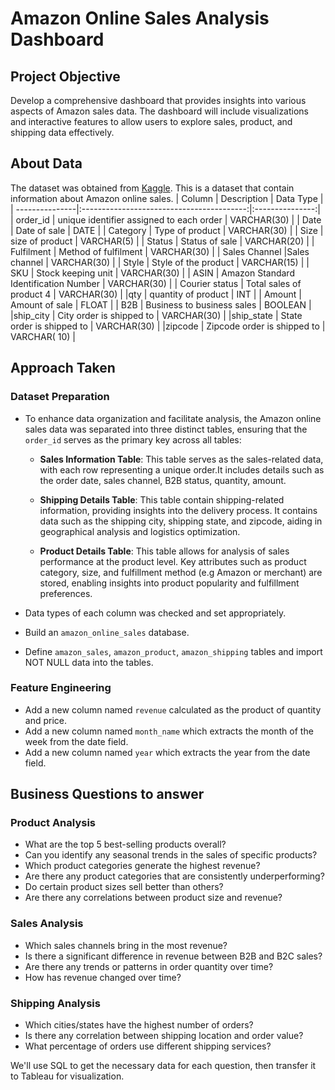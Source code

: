 #  Amazon Online Sales Analysis Dashboard

## Project Objective 
Develop a comprehensive dashboard that provides insights into various aspects of Amazon sales data. The dashboard will include visualizations and interactive features to allow users to explore sales, product, and shipping data effectively.

## About Data 
The dataset was obtained from [Kaggle](https://www.kaggle.com/datasets/thedevastator/unlock-profits-with-e-commerce-sales-data). This is a dataset that contain information about  Amazon online sales.
| Column         | Description                               | Data Type       |
| ---------------|:-----------------------------------------:|:---------------:|
| order_id       | unique identifier assigned to each order  | VARCHAR(30)     |
| Date           | Date of sale                              |  DATE           |
| Category       | Type of product                           | VARCHAR(30)     |
| Size           | size of product                           | VARCHAR(5)      |
| Status         | Status of sale                            | VARCHAR(20)     |
| Fulfilment     | Method of fulfilment                      | VARCHAR(30)     |
| Sales Channel  |Sales channel                              |  VARCHAR(30)    |
| Style          | Style of the product                      | VARCHAR(15)     |
| SKU            | Stock keeping unit                        | VARCHAR(30)     |
| ASIN           | Amazon Standard Identification Number     | VARCHAR(30)     | 
| Courier status | Total sales of product 4                  | VARCHAR(30)     |
|qty             | quantity of product                       | INT             |
| Amount         | Amount of sale                            | FLOAT           |
| B2B            | Business to business sales                |  BOOLEAN        |
|ship_city       | City  order is  shipped to                |   VARCHAR(30)   |
|ship_state      | State order is  shipped to                | VARCHAR(30)     |
|zipcode         | Zipcode  order is  shipped to             |  VARCHAR( 10)   |


## Approach Taken 
### Dataset Preparation
- To enhance data organization and facilitate analysis, the Amazon online sales data was separated into three distinct tables, ensuring that the `order_id` serves as the primary key across all tables:

    - **Sales Information Table**: This table serves as the sales-related data, with each row representing a unique order.It includes details such as the order date, sales channel, B2B 
     status, quantity, amount.

    - **Shipping Details Table**: This table contain shipping-related information, providing 
  insights into the delivery process. It contains data such as the shipping city, shipping 
  state, and zipcode, aiding in geographical analysis and logistics optimization.

    - **Product Details Table**: This table allows for analysis of sales performance at the product level. Key attributes such as product category, size, and fulfillment method (e.g Amazon or merchant) are stored, enabling insights into product popularity and fulfillment preferences.
- Data types of each column was checked and set appropriately.
- Build an `amazon_online_sales` database.
- Define `amazon_sales`, `amazon_product`, `amazon_shipping` tables  and import NOT NULL data into the tables.
  
### Feature Engineering
- Add a new column named ` revenue ` calculated as the product of quantity and price.
- Add a new column named ` month_name ` which extracts the month of the week from the date field.
- Add a new column named ` year ` which extracts the year from the date field.


## Business Questions to answer
### Product Analysis 
 - What are the top 5 best-selling products overall?
 - Can you identify any seasonal trends in the sales of specific products?
 -  Which product categories generate the highest revenue?
 - Are there any product categories that are consistently underperforming?
 - Do certain product sizes sell better than others?
 -  Are there any correlations between product size and revenue?

### Sales Analysis 
- Which sales channels bring in the most revenue?
- Is there a significant difference in revenue between B2B and B2C sales?
- Are there any trends or patterns in order quantity over time?
- How has revenue changed over time?

### Shipping Analysis 
 - Which cities/states have the highest number of orders?
 - Is there any correlation between shipping location and order value?
 - What percentage of orders use different shipping services?

We'll use SQL to get the necessary data for each question, then transfer it to Tableau for visualization.
